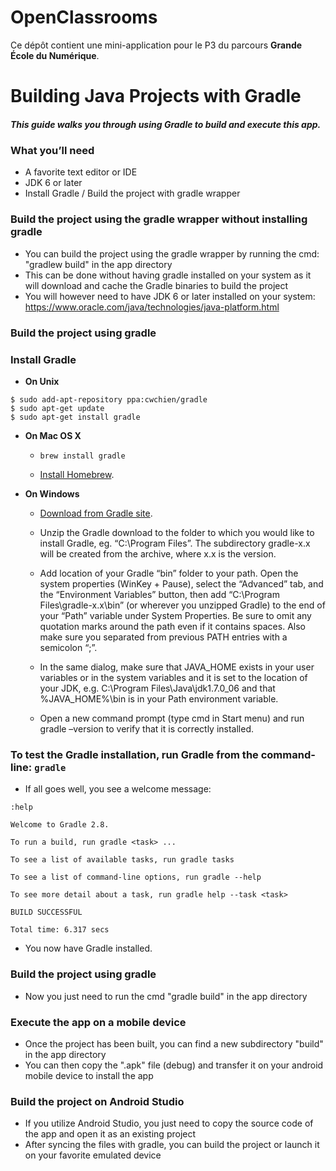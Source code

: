 # OpenClassrooms

Ce dépôt contient une mini-application pour le P3 du parcours **Grande École du Numérique**.

# Building Java Projects with Gradle

##### This guide walks you through using Gradle to build and execute this app.

### What you’ll need
+ A favorite text editor or IDE
+ JDK 6 or later
+ Install Gradle / Build the project with gradle wrapper

### Build the project using the gradle wrapper without installing gradle

+ You can build the project using the gradle wrapper by running the cmd: "gradlew build" in the app directory
+ This can be done without having gradle installed on your system as it will download and cache the Gradle binaries to build the project
+ You will however need to have JDK 6 or later installed on your system: https://www.oracle.com/java/technologies/java-platform.html

### Build the project using gradle

### Install Gradle
+ **On Unix**

```
$ sudo add-apt-repository ppa:cwchien/gradle
$ sudo apt-get update
$ sudo apt-get install gradle
```


+ **On Mac OS X**
    + `brew install gradle`

    + [Install Homebrew](http://brew.sh/).


+ **On Windows**

  + [Download from Gradle site](https://docs.gradle.org/current/userguide/installation.html).

  + Unzip the Gradle download to the folder to which you would like to install Gradle, eg. “C:\Program Files”. The subdirectory gradle-x.x will be created from the archive, where x.x is the version.

  + Add location of your Gradle “bin” folder to your path. Open the system properties (WinKey + Pause), select the “Advanced” tab, and the “Environment Variables” button, then add “C:\Program Files\gradle-x.x\bin” (or wherever you unzipped Gradle) to the end of your “Path” variable under System Properties. Be sure to omit any quotation marks around the path even if it contains spaces. Also make sure you separated from previous PATH entries with a semicolon “;”.

  + In the same dialog, make sure that JAVA_HOME exists in your user variables or in the system variables and it is set to the location of your JDK, e.g. C:\Program Files\Java\jdk1.7.0_06 and that %JAVA_HOME%\bin is in your Path environment variable.

  + Open a new command prompt (type cmd in Start menu) and run gradle –version to verify that it is correctly installed.
  
### To test the Gradle installation, run Gradle from the command-line: `gradle`
+ If all goes well, you see a welcome message:
```
:help

Welcome to Gradle 2.8.

To run a build, run gradle <task> ...

To see a list of available tasks, run gradle tasks

To see a list of command-line options, run gradle --help

To see more detail about a task, run gradle help --task <task>

BUILD SUCCESSFUL

Total time: 6.317 secs
```

+  You now have Gradle installed.

### Build the project using gradle

+ Now you just need to run the cmd "gradle build" in the app directory

### Execute the app on a mobile device

+ Once the project has been built, you can find a new subdirectory "build" in the app directory
+ You can then copy the ".apk" file (debug) and transfer it on your android mobile device to install the app

### Build the project on Android Studio

+ If you utilize Android Studio, you just need to copy the source code of the app and open it as an existing project
+ After syncing the files with gradle, you can build the project or launch it on your favorite emulated device



